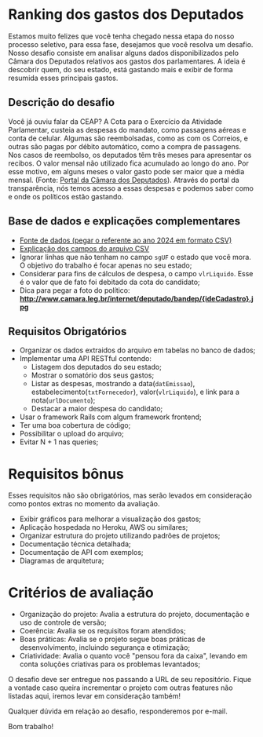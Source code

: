 # Ranking dos gastos dos Deputados

Estamos muito felizes que você tenha chegado nessa etapa do nosso processo seletivo, para essa fase, desejamos que você resolva um desafio. Nosso desafio consiste em analisar alguns dados disponibilizados pelo Câmara dos Deputados relativos aos gastos dos parlamentares. A ideia é descobrir quem, do seu estado, está gastando mais e exibir de forma resumida esses principais gastos.

## Descrição do desafio

Você já ouviu falar da CEAP? A Cota para o Exercício da Atividade Parlamentar, custeia as despesas do mandato, como passagens aéreas e conta de celular. Algumas são reembolsadas, como as com os Correios, e outras são pagas por débito automático, como a compra de passagens. Nos casos de reembolso, os deputados têm três meses para apresentar os recibos. O valor mensal não utilizado fica acumulado ao longo do ano. Por esse motivo, em alguns meses o valor gasto pode ser maior que a média mensal. (Fonte: [Portal da Câmara dos Deputados](https://www2.camara.leg.br/comunicacao/assessoria-de-imprensa/guia-para-jornalistas/cota-parlamentar)). Através do portal da transparência, nós temos acesso a essas despesas e podemos saber como e onde os políticos estão gastando.

## Base de dados e explicações complementares

- [Fonte de dados (pegar o referente ao ano 2024 em formato CSV)](https://dadosabertos.camara.leg.br/swagger/api.html#staticfile)
- [Explicação dos campos do arquivo CSV](https://dadosabertos.camara.leg.br/howtouse/2023-12-26-dados-ceap.html)
- Ignorar linhas que não tenham no campo `sgUF` o estado que você mora. O objetivo do trabalho é focar apenas no seu estado;
- Considerar para fins de cálculos de despesa, o campo `vlrLiquido`. Esse é o valor que de fato foi debitado da cota do candidato;
- Dica para pegar a foto do político: **http://www.camara.leg.br/internet/deputado/bandep/{ideCadastro}.jpg**


## Requisitos Obrigatórios
- Organizar os dados extraidos do arquivo em tabelas no banco de dados;
- Implementar uma API RESTful contendo:
    - Listagem dos deputados do seu estado;
    - Mostrar o somatório dos seus gastos;
    - Listar as despesas, mostrando a data(`datEmissao`), estabelecimento(`txtFornecedor`), valor(`vlrLiquido`), e link para a nota(`urlDocumento`);
    - Destacar a maior despesa do candidato;
- Usar o framework Rails com algum framework frontend;
- Ter uma boa cobertura de código;
- Possibilitar o upload do arquivo;
- Evitar N + 1 nas queries;

# Requisitos bônus
Esses requisitos não são obrigatórios, mas serão levados em consideração como pontos extras no momento da avaliação.

- Exibir gráficos para melhorar a visualização dos gastos;
- Aplicação hospedada no Heroku, AWS ou similares;
- Organizar estrutura do projeto utilizando padrões de projetos;
- Documentação técnica detalhada;
- Documentação de API com exemplos;
- Diagramas de arquitetura;

# Critérios de avaliação

- Organização do projeto: Avalia a estrutura do projeto, documentação e uso de controle de versão;
- Coerência: Avalia se os requisitos foram atendidos;
- Boas práticas: Avalia se o projeto segue boas práticas de desenvolvimento, incluindo segurança e otimização;
- Criatividade: Avalia o quanto você "pensou fora da caixa", levando em conta soluções criativas para os problemas levantados;

O desafio deve ser entregue nos passando a URL de seu repositório. Fique a vontade caso queira incrementar o projeto com outras features não listadas aqui, iremos levar em consideração também!

Qualquer dúvida em relação ao desafio, responderemos por e-mail.

Bom trabalho!

